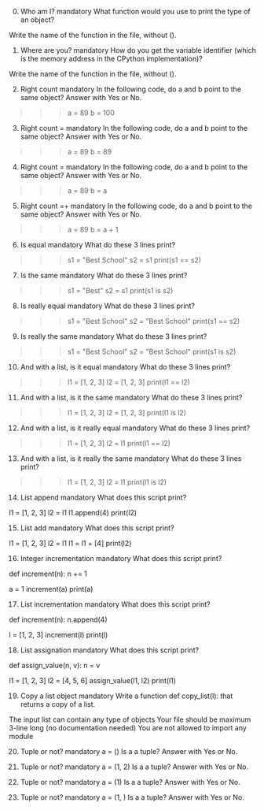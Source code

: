 0. Who am I?
mandatory
What function would you use to print the type of an object?

Write the name of the function in the file, without ().


1. Where are you?
mandatory
How do you get the variable identifier (which is the memory address in the CPython implementation)?

Write the name of the function in the file, without ().


2. Right count
mandatory
In the following code, do a and b point to the same object? Answer with Yes or No.

>>> a = 89
>>> b = 100


3. Right count =
mandatory
In the following code, do a and b point to the same object? Answer with Yes or No.

>>> a = 89
>>> b = 89


4. Right count =
mandatory
In the following code, do a and b point to the same object? Answer with Yes or No.

>>> a = 89
>>> b = a



5. Right count =+
mandatory
In the following code, do a and b point to the same object? Answer with Yes or No.

>>> a = 89
>>> b = a + 1


6. Is equal
mandatory
What do these 3 lines print?

>>> s1 = "Best School"
>>> s2 = s1
>>> print(s1 == s2)


7. Is the same
mandatory
What do these 3 lines print?

>>> s1 = "Best"
>>> s2 = s1
>>> print(s1 is s2)


8. Is really equal
mandatory
What do these 3 lines print?

>>> s1 = "Best School"
>>> s2 = "Best School"
>>> print(s1 == s2)

9. Is really the same
mandatory
What do these 3 lines print?

>>> s1 = "Best School"
>>> s2 = "Best School"
>>> print(s1 is s2)

10. And with a list, is it equal
mandatory
What do these 3 lines print?

>>> l1 = [1, 2, 3]
>>> l2 = [1, 2, 3] 
>>> print(l1 == l2)


11. And with a list, is it the same
mandatory
What do these 3 lines print?

>>> l1 = [1, 2, 3]
>>> l2 = [1, 2, 3] 
>>> print(l1 is l2)


12. And with a list, is it really equal
mandatory
What do these 3 lines print?

>>> l1 = [1, 2, 3]
>>> l2 = l1
>>> print(l1 == l2)


13. And with a list, is it really the same
mandatory
What do these 3 lines print?

>>> l1 = [1, 2, 3]
>>> l2 = l1
>>> print(l1 is l2)


14. List append
mandatory
What does this script print?

l1 = [1, 2, 3]
l2 = l1
l1.append(4)
print(l2)


15. List add
mandatory
What does this script print?

l1 = [1, 2, 3]
l2 = l1
l1 = l1 + [4]
print(l2)


16. Integer incrementation
mandatory
What does this script print?

def increment(n):
    n += 1

a = 1
increment(a)
print(a)



17. List incrementation
mandatory
What does this script print?

def increment(n):
    n.append(4)

l = [1, 2, 3]
increment(l)
print(l)



18. List assignation
mandatory
What does this script print?

def assign_value(n, v):
    n = v

l1 = [1, 2, 3]
l2 = [4, 5, 6]
assign_value(l1, l2)
print(l1)



19. Copy a list object
mandatory
Write a function def copy_list(l): that returns a copy of a list.

The input list can contain any type of objects
Your file should be maximum 3-line long (no documentation needed)
You are not allowed to import any module


20. Tuple or not?
mandatory
a = ()
Is a a tuple? Answer with Yes or No.



21. Tuple or not?
mandatory
a = (1, 2)
Is a a tuple? Answer with Yes or No.



22. Tuple or not?
mandatory
a = (1)
Is a a tuple? Answer with Yes or No.



23. Tuple or not?
mandatory
a = (1, )
Is a a tuple? Answer with Yes or No.
